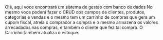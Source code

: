 Olá, aqui voce encontrará um sistema de gestao com banco de dados
No mesmo voce poderá fazer o CRUD dos campos de clientes, produtos, categorias e vendas e o mesmo tem um carrinho de compras que gera um cupom fiscal, atrela o comprador a compra e o mesmo armazena os valores arrecadados nas compras, e também o cliente que fez tal compra. 
O Carrinho também atualiza o estoque.